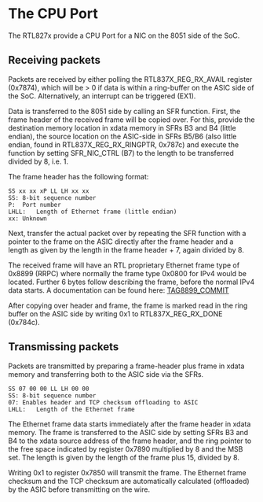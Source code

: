 # The CPU Port

The RTL827x provide a CPU Port for a NIC on the 8051 side of the SoC.

## Receiving packets
Packets are received by either polling the RTL837X_REG_RX_AVAIL register
(0x7874), which will be > 0 if data is within a ring-buffer on the ASIC side
of the SoC. Alternatively, an interrupt can be triggered (EX1).

Data is transferred to the 8051 side by calling an SFR function. First, the
frame header of the received frame will be copied over. For this, provide
the destination memory location in xdata memory in SFRs B3 and B4 (little
endian), the source location on the ASIC-side in SFRs B5/B6 (also little
endian, found in RTL837X_REG_RX_RINGPTR, 0x787c) and execute the function
by setting SFR_NIC_CTRL (B7) to the length to be transferred divided by 8,
i.e. 1.

The frame header has the following format:
```
SS xx xx xP LL LH xx xx
SS:	8-bit sequence number
P:	Port number
LHLL:	Length of Ethernet frame (little endian)
xx:	Unknown
``` 

Next, transfer the actual packet over by repeating the SFR function with a
pointer to the frame on the ASIC directly after the frame header and a
length as given by the length in the frame header + 7, again divided by 8.

The received frame will have an RTL proprietary Ethernet frame type of
0x8899 (RRPC) where normally the frame type 0x0800 for IPv4 would be located.
Further 6 bytes follow describing the frame, before the normal IPv4 data
starts. A documentation can be found here:
[TAG8899_COMMIT](https://github.com/torvalds/linux/commit/1521d5adfc2b557e15f97283c8b7ad688c3ebc40)

After copying over header and frame, the frame is marked read in the ring
buffer on the ASIC side by writing 0x1 to RTL837X_REG_RX_DONE (0x784c).

## Transmissing packets
Packets are transmitted by preparing a frame-header plus frame in xdata memory
and transferring both to the ASIC side via the SFRs.

```
SS 07 00 00 LL LH 00 00 
SS:	8-bit sequence number
07:	Enables header and TCP checksum offloading to ASIC
LHLL:	Length of the Ethernet frame
```
The Ethernet frame data starts immediately after the frame header in xdata
memory. The frame is transferred to the ASIC side by setting SFRs B3 and B4
to the xdata source address of the frame header, and the ring pointer to the
free space indicated by register 0x7890 multiplied by 8 and the MSB set.
The length is given by the length of the frame plus 15, divided by 8.

Writing 0x1 to register 0x7850 will transmit the frame. The Ethernet frame
checksum and the TCP checksum are automatically calculated (offloaded) by the
ASIC before transmitting on the wire.

